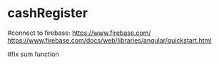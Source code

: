 # cashRegister

#connect to firebase:
https://www.firebase.com/
https://www.firebase.com/docs/web/libraries/angular/quickstart.html

#fix sum function
